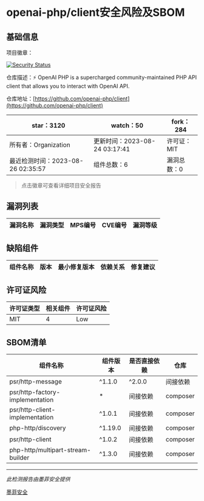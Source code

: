 # openai-php/client安全风险及SBOM

## 基础信息

项目徽章：

[![Security Status](https://www.murphysec.com/platform3/v31/badge/1695142798671306752.svg)](https://www.murphysec.com/console/report/1695142797190717440/1695142798671306752)

仓库描述：⚡️ OpenAI PHP is a supercharged community-maintained PHP API client that allows you to interact with OpenAI API.

仓库地址：[https://github.com/openai-php/client](https://github.com/openai-php/client)

| star：3120 | watch：50 | fork：284 |
| ----------- | -------------- | ------------ |
| 所有者：Organization | 更新时间：2023-08-24 03:17:41 | 许可证：MIT |
| 最近检测时间：2023-08-26 02:35:57 | 组件总数：6 | 漏洞总数：0 |

> 点击徽章可查看详细项目安全报告



## 漏洞列表

| 漏洞名称 | 漏洞类型 | MPS编号 | CVE编号 | 漏洞等级 |
| ------- | ------ | ------- | ------ | ----- |





## 缺陷组件

| 组件名称 | 版本 | 最小修复版本 | 依赖关系 | 修复建议 |
| -------- | ---- | ------------ | -------- | -------- |





## 许可证风险

| 许可证类型 | 相关组件 | 许可证风险 |
| ---------- | -------- | ---------- |
|MIT|4|Low|




## SBOM清单

| 组件名称 | 组件版本 | 是否直接依赖 | 仓库 |
| -------- | -------- | ------------ | ---- |
|psr/http-message|^1.1.0|^2.0.0|间接依赖|composer|
|psr/http-factory-implementation|*|间接依赖|composer|
|psr/http-client-implementation|^1.0.1|间接依赖|composer|
|php-http/discovery|^1.19.0|间接依赖|composer|
|psr/http-client|^1.0.2|间接依赖|composer|
|php-http/multipart-stream-builder|^1.3.0|间接依赖|composer|


------

*此检测报告由墨菲安全提供*

[墨菲安全](www.murphysec.com)